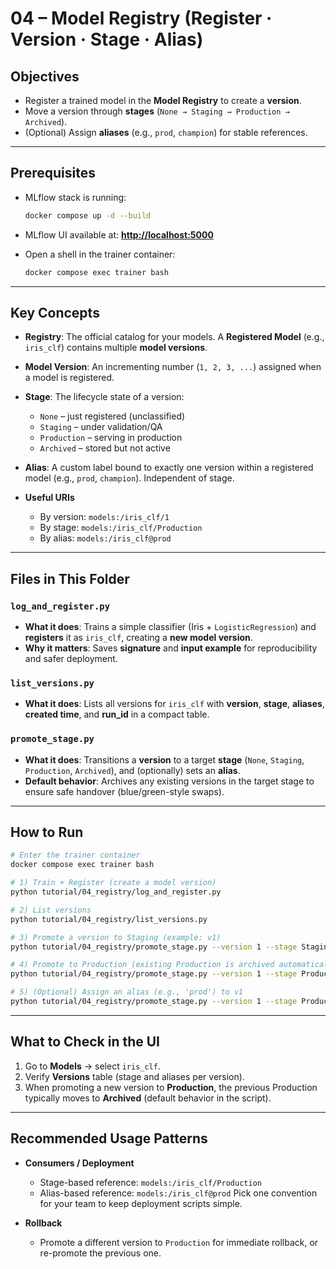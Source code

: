 # 04 – Model Registry (Register · Version · Stage · Alias)

## Objectives

* Register a trained model in the **Model Registry** to create a **version**.
* Move a version through **stages** (`None → Staging → Production → Archived`).
* (Optional) Assign **aliases** (e.g., `prod`, `champion`) for stable references.

---

## Prerequisites

* MLflow stack is running:

  ```bash
  docker compose up -d --build
  ```
* MLflow UI available at: **[http://localhost:5000](http://localhost:5000)**
* Open a shell in the trainer container:

  ```bash
  docker compose exec trainer bash
  ```

---

## Key Concepts

* **Registry**: The official catalog for your models. A **Registered Model** (e.g., `iris_clf`) contains multiple **model versions**.
* **Model Version**: An incrementing number (`1, 2, 3, ...`) assigned when a model is registered.
* **Stage**: The lifecycle state of a version:

  * `None` – just registered (unclassified)
  * `Staging` – under validation/QA
  * `Production` – serving in production
  * `Archived` – stored but not active
* **Alias**: A custom label bound to exactly one version within a registered model (e.g., `prod`, `champion`). Independent of stage.
* **Useful URIs**

  * By version: `models:/iris_clf/1`
  * By stage:   `models:/iris_clf/Production`
  * By alias:   `models:/iris_clf@prod`

---

## Files in This Folder

### `log_and_register.py`

* **What it does**: Trains a simple classifier (Iris + `LogisticRegression`) and **registers** it as `iris_clf`, creating a **new model version**.
* **Why it matters**: Saves **signature** and **input example** for reproducibility and safer deployment.

### `list_versions.py`

* **What it does**: Lists all versions for `iris_clf` with **version**, **stage**, **aliases**, **created time**, and **run\_id** in a compact table.

### `promote_stage.py`

* **What it does**: Transitions a **version** to a target **stage** (`None`, `Staging`, `Production`, `Archived`), and (optionally) sets an **alias**.
* **Default behavior**: Archives any existing versions in the target stage to ensure safe handover (blue/green-style swaps).

---

## How to Run

```bash
# Enter the trainer container
docker compose exec trainer bash

# 1) Train + Register (create a model version)
python tutorial/04_registry/log_and_register.py

# 2) List versions
python tutorial/04_registry/list_versions.py

# 3) Promote a version to Staging (example: v1)
python tutorial/04_registry/promote_stage.py --version 1 --stage Staging

# 4) Promote to Production (existing Production is archived automatically)
python tutorial/04_registry/promote_stage.py --version 1 --stage Production

# 5) (Optional) Assign an alias (e.g., 'prod') to v1
python tutorial/04_registry/promote_stage.py --version 1 --stage Production --alias prod
```

---

## What to Check in the UI

1. Go to **Models** → select `iris_clf`.
2. Verify **Versions** table (stage and aliases per version).
3. When promoting a new version to **Production**, the previous Production typically moves to **Archived** (default behavior in the script).

---

## Recommended Usage Patterns

* **Consumers / Deployment**

  * Stage-based reference: `models:/iris_clf/Production`
  * Alias-based reference: `models:/iris_clf@prod`
    Pick one convention for your team to keep deployment scripts simple.
* **Rollback**

  * Promote a different version to `Production` for immediate rollback, or re-promote the previous one.